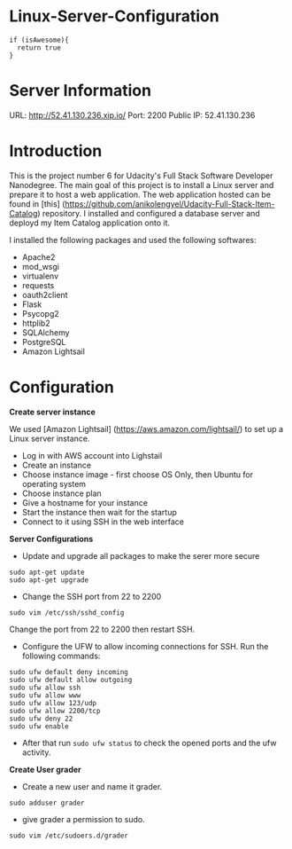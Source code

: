 # Linux-Server-Configuration

```
if (isAwesome){
  return true
}
```
# Server Information

URL: http://52.41.130.236.xip.io/
Port: 2200
Public IP: 52.41.130.236

# Introduction

This is the project number 6 for Udacity's Full Stack Software Developer Nanodegree. 
The main goal of this project is to install a Linux server and prepare it to host a web application. 
The web application hosted can be found in [this] (https://github.com/anikolengyel/Udacity-Full-Stack-Item-Catalog) repository.
I installed and configured a database server and deployd my Item Catalog application onto it.

I installed the following packages and used the following softwares:

- Apache2
- mod_wsgi
- virtualenv
- requests
- oauth2client
- Flask
- Psycopg2
- httplib2
- SQLAlchemy
- PostgreSQL
- Amazon Lightsail

# Configuration

__Create server instance__

We used [Amazon Lightsail] (https://aws.amazon.com/lightsail/) to set up a Linux server instance.

- Log in with AWS account into Lighstail
- Create an instance 
- Choose instance image - first choose OS Only, then Ubuntu for operating system
- Choose instance plan
- Give a hostname for your instance
- Start the instance then wait for the startup
- Connect to it using SSH in the web interface

__Server Configurations__

- Update and upgrade all packages to make the serer more secure

```
sudo apt-get update
sudo apt-get upgrade
```
- Change the SSH port from 22 to 2200

```
sudo vim /etc/ssh/sshd_config
```
Change the port from 22 to 2200 then restart SSH.

- Configure the UFW to allow incoming connections for SSH. Run the following commands:

```
sudo ufw default deny incoming
sudo ufw default allow outgoing
sudo ufw allow ssh
sudo ufw allow www
sudo ufw allow 123/udp
sudo ufw allow 2200/tcp
sudo ufw deny 22
sudo ufw enable
```
- After that run ```sudo ufw status``` to check the opened ports and the ufw activity.

__Create User grader__

- Create a new user and name it grader.
```
sudo adduser grader
```
- give grader a permission to sudo.
```
sudo vim /etc/sudoers.d/grader
```


